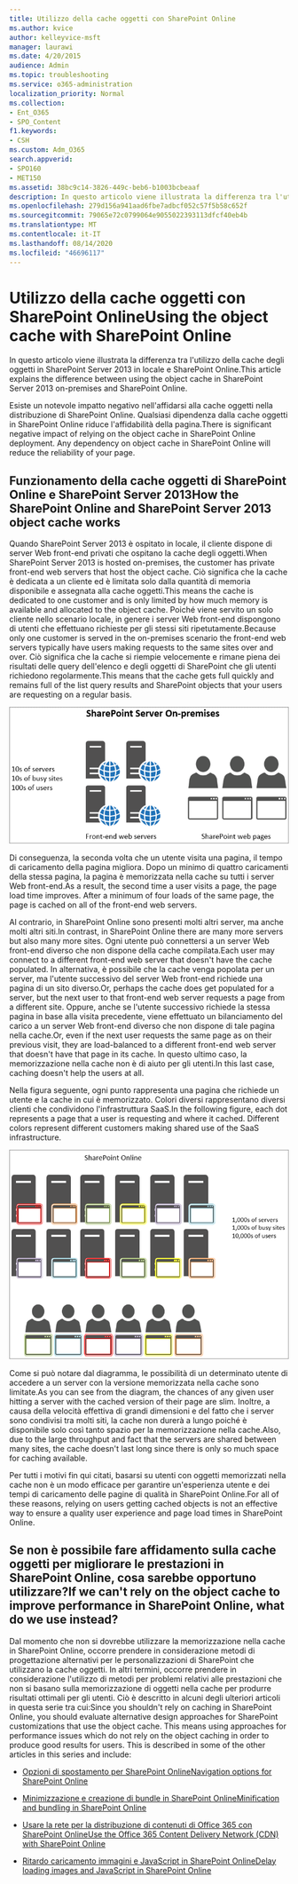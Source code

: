 ```yaml
---
title: Utilizzo della cache oggetti con SharePoint Online
ms.author: kvice
author: kelleyvice-msft
manager: laurawi
ms.date: 4/20/2015
audience: Admin
ms.topic: troubleshooting
ms.service: o365-administration
localization_priority: Normal
ms.collection:
- Ent_O365
- SPO_Content
f1.keywords:
- CSH
ms.custom: Adm_O365
search.appverid:
- SPO160
- MET150
ms.assetid: 38bc9c14-3826-449c-beb6-b1003bcbeaaf
description: In questo articolo viene illustrata la differenza tra l'utilizzo della cache degli oggetti in SharePoint Server 2013 in locale e SharePoint Online.
ms.openlocfilehash: 279d156a941aad6fbe7adbcf052c57f5b58c652f
ms.sourcegitcommit: 79065e72c0799064e9055022393113dfcf40eb4b
ms.translationtype: MT
ms.contentlocale: it-IT
ms.lasthandoff: 08/14/2020
ms.locfileid: "46696117"
---
```

# <a name="using-the-object-cache-with-sharepoint-online"></a><span data-ttu-id="a5f9c-103">Utilizzo della cache oggetti con SharePoint Online</span><span class="sxs-lookup"><span data-stu-id="a5f9c-103">Using the object cache with SharePoint Online</span></span>

<span data-ttu-id="a5f9c-104">In questo articolo viene illustrata la differenza tra l'utilizzo della cache degli oggetti in SharePoint Server 2013 in locale e SharePoint Online.</span><span class="sxs-lookup"><span data-stu-id="a5f9c-104">This article explains the difference between using the object cache in SharePoint Server 2013 on-premises and SharePoint Online.</span></span>
  
<span data-ttu-id="a5f9c-p101">Esiste un notevole impatto negativo nell'affidarsi alla cache oggetti nella distribuzione di SharePoint Online. Qualsiasi dipendenza dalla cache oggetti in SharePoint Online riduce l'affidabilità della pagina.</span><span class="sxs-lookup"><span data-stu-id="a5f9c-p101">There is significant negative impact of relying on the object cache in SharePoint Online deployment. Any dependency on object cache in SharePoint Online will reduce the reliability of your page.</span></span> 
  
## <a name="how-the-sharepoint-online-and-sharepoint-server-2013-object-cache-works"></a><span data-ttu-id="a5f9c-107">Funzionamento della cache oggetti di SharePoint Online e SharePoint Server 2013</span><span class="sxs-lookup"><span data-stu-id="a5f9c-107">How the SharePoint Online and SharePoint Server 2013 object cache works</span></span>

<span data-ttu-id="a5f9c-108">Quando SharePoint Server 2013 è ospitato in locale, il cliente dispone di server Web front-end privati che ospitano la cache degli oggetti.</span><span class="sxs-lookup"><span data-stu-id="a5f9c-108">When SharePoint Server 2013 is hosted on-premises, the customer has private front-end web servers that host the object cache.</span></span> <span data-ttu-id="a5f9c-109">Ciò significa che la cache è dedicata a un cliente ed è limitata solo dalla quantità di memoria disponibile e assegnata alla cache oggetti.</span><span class="sxs-lookup"><span data-stu-id="a5f9c-109">This means the cache is dedicated to one customer and is only limited by how much memory is available and allocated to the object cache.</span></span> <span data-ttu-id="a5f9c-110">Poiché viene servito un solo cliente nello scenario locale, in genere i server Web front-end dispongono di utenti che effettuano richieste per gli stessi siti ripetutamente.</span><span class="sxs-lookup"><span data-stu-id="a5f9c-110">Because only one customer is served in the on-premises scenario the front-end web servers typically have users making requests to the same sites over and over.</span></span> <span data-ttu-id="a5f9c-111">Ciò significa che la cache si riempie velocemente e rimane piena dei risultati delle query dell'elenco e degli oggetti di SharePoint che gli utenti richiedono regolarmente.</span><span class="sxs-lookup"><span data-stu-id="a5f9c-111">This means that the cache gets full quickly and remains full of the list query results and SharePoint objects that your users are requesting on a regular basis.</span></span>
  
![Mostra il traffico e il caricamento ai server Web front-end locali](../media/a0d38b36-4909-4abb-8d4e-4930814bb3de.png)
  
<span data-ttu-id="a5f9c-p103">Di conseguenza, la seconda volta che un utente visita una pagina, il tempo di caricamento della pagina migliora. Dopo un minimo di quattro caricamenti della stessa pagina, la pagina è memorizzata nella cache su tutti i server Web front-end.</span><span class="sxs-lookup"><span data-stu-id="a5f9c-p103">As a result, the second time a user visits a page, the page load time improves. After a minimum of four loads of the same page, the page is cached on all of the front-end web servers.</span></span>
  
<span data-ttu-id="a5f9c-115">Al contrario, in SharePoint Online sono presenti molti altri server, ma anche molti altri siti.</span><span class="sxs-lookup"><span data-stu-id="a5f9c-115">In contrast, in SharePoint Online there are many more servers but also many more sites.</span></span> <span data-ttu-id="a5f9c-116">Ogni utente può connettersi a un server Web front-end diverso che non dispone della cache compilata.</span><span class="sxs-lookup"><span data-stu-id="a5f9c-116">Each user may connect to a different front-end web server that doesn't have the cache populated.</span></span> <span data-ttu-id="a5f9c-117">In alternativa, è possibile che la cache venga popolata per un server, ma l'utente successivo del server Web front-end richiede una pagina di un sito diverso.</span><span class="sxs-lookup"><span data-stu-id="a5f9c-117">Or, perhaps the cache does get populated for a server, but the next user to that front-end web server requests a page from a different site.</span></span> <span data-ttu-id="a5f9c-118">Oppure, anche se l'utente successivo richiede la stessa pagina in base alla visita precedente, viene effettuato un bilanciamento del carico a un server Web front-end diverso che non dispone di tale pagina nella cache.</span><span class="sxs-lookup"><span data-stu-id="a5f9c-118">Or, even if the next user requests the same page as on their previous visit, they are load-balanced to a different front-end web server that doesn't have that page in its cache.</span></span> <span data-ttu-id="a5f9c-119">In questo ultimo caso, la memorizzazione nella cache non è di aiuto per gli utenti.</span><span class="sxs-lookup"><span data-stu-id="a5f9c-119">In this last case, caching doesn't help the users at all.</span></span>
  
<span data-ttu-id="a5f9c-p105">Nella figura seguente, ogni punto rappresenta una pagina che richiede un utente e la cache in cui è memorizzato. Colori diversi rappresentano diversi clienti che condividono l'infrastruttura SaaS.</span><span class="sxs-lookup"><span data-stu-id="a5f9c-p105">In the following figure, each dot represents a page that a user is requesting and where it cached. Different colors represent different customers making shared use of the SaaS infrastructure.</span></span>
  
![Mostra i risultati di memorizzazione nella cache degli oggetti in SharePoint Online](../media/25d04011-ef83-4cb7-9e04-a6ed490f63c3.png)
  
<span data-ttu-id="a5f9c-123">Come si può notare dal diagramma, le possibilità di un determinato utente di accedere a un server con la versione memorizzata nella cache sono limitate.</span><span class="sxs-lookup"><span data-stu-id="a5f9c-123">As you can see from the diagram, the chances of any given user hitting a server with the cached version of their page are slim.</span></span> <span data-ttu-id="a5f9c-124">Inoltre, a causa della velocità effettiva di grandi dimensioni e del fatto che i server sono condivisi tra molti siti, la cache non durerà a lungo poiché è disponibile solo così tanto spazio per la memorizzazione nella cache.</span><span class="sxs-lookup"><span data-stu-id="a5f9c-124">Also, due to the large throughput and fact that the servers are shared between many sites, the cache doesn't last long since there is only so much space for caching available.</span></span>
  
<span data-ttu-id="a5f9c-125">Per tutti i motivi fin qui citati, basarsi su utenti con oggetti memorizzati nella cache non è un modo efficace per garantire un'esperienza utente e dei tempi di caricamento delle pagine di qualità in SharePoint Online.</span><span class="sxs-lookup"><span data-stu-id="a5f9c-125">For all of these reasons, relying on users getting cached objects is not an effective way to ensure a quality user experience and page load times in SharePoint Online.</span></span>
  
## <a name="if-we-cant-rely-on-the-object-cache-to-improve-performance-in-sharepoint-online-what-do-we-use-instead"></a><span data-ttu-id="a5f9c-126">Se non è possibile fare affidamento sulla cache oggetti per migliorare le prestazioni in SharePoint Online, cosa sarebbe opportuno utilizzare?</span><span class="sxs-lookup"><span data-stu-id="a5f9c-126">If we can't rely on the object cache to improve performance in SharePoint Online, what do we use instead?</span></span>

<span data-ttu-id="a5f9c-p107">Dal momento che non si dovrebbe utilizzare la memorizzazione nella cache in SharePoint Online, occorre prendere in considerazione metodi di progettazione alternativi per le personalizzazioni di SharePoint che utilizzano la cache oggetti. In altri termini, occorre prendere in considerazione l'utilizzo di metodi per problemi relativi alle prestazioni che non si basano sulla memorizzazione di oggetti nella cache per produrre risultati ottimali per gli utenti. Ciò è descritto in alcuni degli ulteriori articoli in questa serie tra cui:</span><span class="sxs-lookup"><span data-stu-id="a5f9c-p107">Since you shouldn't rely on caching in SharePoint Online, you should evaluate alternative design approaches for SharePoint customizations that use the object cache. This means using approaches for performance issues which do not rely on the object caching in order to produce good results for users. This is described in some of the other articles in this series and include:</span></span>
  
- [<span data-ttu-id="a5f9c-130">Opzioni di spostamento per SharePoint Online</span><span class="sxs-lookup"><span data-stu-id="a5f9c-130">Navigation options for SharePoint Online</span></span>](navigation-options-for-sharepoint-online.md)
    
- [<span data-ttu-id="a5f9c-131">Minimizzazione e creazione di bundle in SharePoint Online</span><span class="sxs-lookup"><span data-stu-id="a5f9c-131">Minification and bundling in SharePoint Online</span></span>](minification-and-bundling-in-sharepoint-online.md)
    
- [<span data-ttu-id="a5f9c-132">Usare la rete per la distribuzione di contenuti di Office 365 con SharePoint Online</span><span class="sxs-lookup"><span data-stu-id="a5f9c-132">Use the Office 365 Content Delivery Network (CDN) with SharePoint Online</span></span>](use-microsoft-365-cdn-with-spo.md)
    
- [<span data-ttu-id="a5f9c-133">Ritardo caricamento immagini e JavaScript in SharePoint Online</span><span class="sxs-lookup"><span data-stu-id="a5f9c-133">Delay loading images and JavaScript in SharePoint Online</span></span>](delay-loading-images-and-javascript-in-sharepoint-online.md)
    

